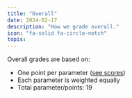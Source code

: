 ```yaml
---
title: "Overall"
date: 2024-02-17
description: "How we grade overall."
icon: "fa-solid fa-circle-notch"
topis:
---
```


Overall grades are based on:

* One point per parameter ([see scores](/scores))
* Each parameter is weighted equally
* Total parameter/points: 19
